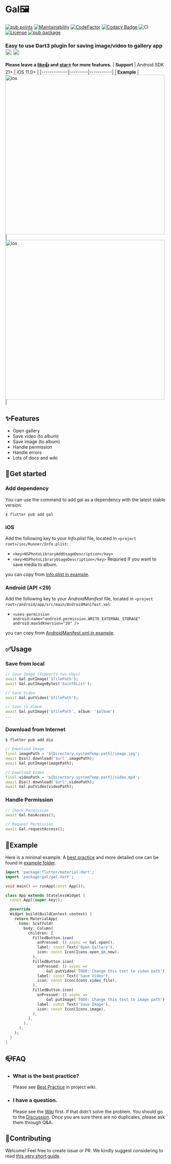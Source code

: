 # Gal🖼️

[![pub points](https://img.shields.io/pub/points/gal?color=2E8B57&label=pub%20points)](https://pub.dev/packages/gal/score)
[![Maintainability](https://api.codeclimate.com/v1/badges/4472a09f02bff9d6e0b9/maintainability)](https://codeclimate.com/github/natsuk4ze/gal/maintainability)
[![CodeFactor](https://www.codefactor.io/repository/github/natsuk4ze/gal/badge)](https://www.codefactor.io/repository/github/natsuk4ze/gal)
[![Codacy Badge](https://app.codacy.com/project/badge/Grade/3a20a89327ba43c789c0dc8465e16168)](https://app.codacy.com/gh/natsuk4ze/gal/dashboard?utm_source=gh&utm_medium=referral&utm_content=&utm_campaign=Badge_grade)
![CI](https://github.com/natsuk4ze/gal/actions/workflows/ci.yml/badge.svg?branch=main)
[![License](https://img.shields.io/badge/license-BSD3-blue.svg)](LICENSE)
[![pub package](https://img.shields.io/pub/v/gal.svg)](https://pub.dev/packages/gal)

### Easy to use Dart3 plugin for saving image/video to gallery app <img src="https://is5-ssl.mzstatic.com/image/thumb/Purple122/v4/fe/3a/7e/fe3a7e0e-7f52-b750-0ed2-523998c59d48/AppIcon-0-0-1x_U007emarketing-0-0-0-7-0-0-sRGB-0-0-0-GLES2_U002c0-512MB-85-220-0-0.png/246x0w.webp" alt="ios photo" width="20" height="20"/> <img src="https://play-lh.googleusercontent.com/ZyWNGIfzUyoajtFcD7NhMksHEZh37f-MkHVGr5Yfefa-IX7yj9SMfI82Z7a2wpdKCA=w240-h480-rw" alt="amdroid photo" width="20" height="20"/>
**Please leave a [like👍](https://pub.dev/packages/gal) and [star⭐️](https://github.com/natsuk4ze/gal) for more features.**
|      **Support**       | Android SDK 21+ | iOS 11.0+      |
|-------------|---------|-----------|
| **Example** | <img src="https://github.com/natsuk4ze/gal/raw/update-assets/readme_assets/android.gif" alt="ios" style="height:500px;"> | <img src="https://github.com/natsuk4ze/gal/raw/update-assets/readme_assets/ios.gif" alt="ios" style="height:500px;"> |

## ✨Features

* Open gallery
* Save video (to album)
* Save image (to album)
* Handle permission
* Handle errors
* Lots of docs and wiki

## 🚀Get started

### Add dependency

You can use the command to add gal as a dependency with the latest stable version:

```console
$ flutter pub add gal
```

### iOS

Add the following key to your _Info.plist_ file, located in
`<project root>/ios/Runner/Info.plist`:

* `<key>NSPhotoLibraryAddUsageDescription</key>`
* `<key>NSPhotoLibraryUsageDescription</key>` Requried If you want to save media to album.

you can copy from [Info.plist in example](https://github.com/natsuk4ze/gal/blob/main/example/ios/Runner/Info.plist).

### Android (API <29)

Add the following key to your _AndroidManifest_ file, located in
`<project root>/android/app/src/main/AndroidManifest.xml`:

* `<uses-permission android:name="android.permission.WRITE_EXTERNAL_STORAGE"
                 android:maxSdkVersion="29" />`

you can copy from [AndroidManifest.xml in example](https://github.com/natsuk4ze/gal/blob/main/example/android/app/src/main/AndroidManifest.xml).

## ✅Usage

### Save from local

```dart
// Save Image (Supports two ways)
await Gal.putImage('$filePath');
await Gal.putImageBytes('$uint8List');

// Save Video
await Gal.putVideo('$filePath');

// Save to album
await Gal.putImage('$filePath', album: '$album')
...
```

### Download from Internet

```console
$ flutter pub add dio
```

```dart
// Download Image
final imagePath = '${Directory.systemTemp.path}/image.jpg';
await Dio().download('$url',imagePath);
await Gal.putImage(imagePath);

// Download Video
final videoPath = '${Directory.systemTemp.path}/video.mp4';
await Dio().download('$url',videoPath);
await Gal.putVideo(videoPath);
```

### Handle Permission

```dart
// Check Permission
await Gal.hasAccess();

// Request Permission
await Gal.requestAccess();
```


## 🎯Example

Here is a minimal example. A [best practice](https://github.com/natsuk4ze/gal/wiki/Best-Practice) and more detailed one 
can be found in [example folder](https://github.com/natsuk4ze/gal/blob/main/example/lib/main.dart).

``` dart
import 'package:flutter/material.dart';
import 'package:gal/gal.dart';

void main() => runApp(const App());

class App extends StatelessWidget {
  const App({super.key});

  @override
  Widget build(BuildContext context) {
    return MaterialApp(
      home: Scaffold(
        body: Column(
          children: [
            FilledButton.icon(
              onPressed: () async => Gal.open(),
              label: const Text('Open Gallery'),
              icon: const Icon(Icons.open_in_new),
            ),
            FilledButton.icon(
              onPressed: () async =>
                  Gal.putVideo('TODO: Change this text to video path'),
              label: const Text('Save Video'),
              icon: const Icon(Icons.video_file),
            ),
            FilledButton.icon(
              onPressed: () async =>
                  Gal.putImage('TODO: Change this text to image path'),
              label: const Text('Save Image'),
              icon: const Icon(Icons.image),
            ),
          ],
        ),
      ),
    );
  }
}
```


## 📪FAQ

- ### What is the best practice?

  Please see [Best Practice](https://github.com/natsuk4ze/gal/wiki/Best-Practice) in project wiki.

- ### I have a question.

  Please see the [Wiki](https://github.com/natsuk4ze/gal/wiki) first. If that didn't solve the problem.
  You should go to the [Discussion](https://github.com/natsuk4ze/gal/discussions/categories/q-a?discussions_q=).
  Once you are sure there are no duplicates, please ask them through Q&A.


## 💚Contributing

Welcome! Feel free to create issue or PR. 
We kindly suggest considering to read [this very short guide](https://github.com/natsuk4ze/gal/blob/main/CONTRIBUTING.md).
